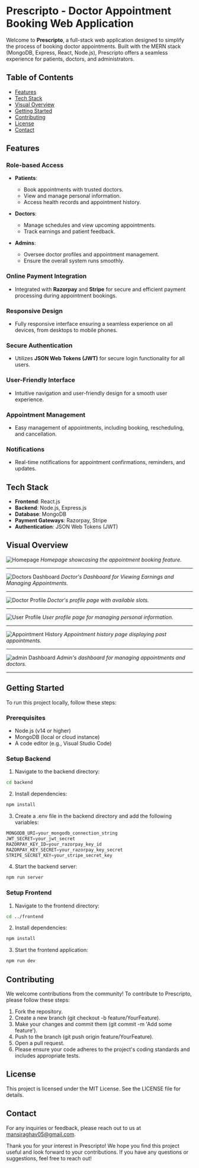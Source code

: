 # Prescripto - Doctor Appointment Booking Web Application

Welcome to **Prescripto**, a full-stack web application designed to simplify the process of booking doctor appointments. Built with the MERN stack (MongoDB, Express, React, Node.js), Prescripto offers a seamless experience for patients, doctors, and administrators. 

## Table of Contents
- [Features](#features)
- [Tech Stack](#tech-stack)
- [Visual Overview](#visual-overview)
- [Getting Started](#getting-started)
- [Contributing](#contributing)
- [License](#license)
- [Contact](#contact)

## Features

### Role-based Access
- **Patients**: 
  - Book appointments with trusted doctors.
  - View and manage personal information.
  - Access health records and appointment history.
  
- **Doctors**: 
  - Manage schedules and view upcoming appointments.
  - Track earnings and patient feedback.
  
- **Admins**: 
  - Oversee doctor profiles and appointment management.
  - Ensure the overall system runs smoothly.

### Online Payment Integration
- Integrated with **Razorpay** and **Stripe** for secure and efficient payment processing during appointment bookings.

### Responsive Design
- Fully responsive interface ensuring a seamless experience on all devices, from desktops to mobile phones.

### Secure Authentication
- Utilizes **JSON Web Tokens (JWT)** for secure login functionality for all users.

### User-Friendly Interface
- Intuitive navigation and user-friendly design for a smooth user experience.

### Appointment Management
- Easy management of appointments, including booking, rescheduling, and cancellation.

### Notifications
- Real-time notifications for appointment confirmations, reminders, and updates.

## Tech Stack
- **Frontend**: React.js
- **Backend**: Node.js, Express.js
- **Database**: MongoDB
- **Payment Gateways**: Razorpay, Stripe
- **Authentication**: JSON Web Tokens (JWT)

## Visual Overview
![Homepage](admin/src/assets/screenshorts/homepage1.png )
*Homepage showcasing the appointment booking feature.*
***

![Doctors Dashboard](admin/src/assets/screenshorts/doctor_dashboard.png)
*Doctor's Dashboard for Viewing Earnings and Managing Appointments.*
***

![Doctor Profile](admin/src/assets/screenshorts/doctor_profile1.png
)
*Doctor's profile page with available slots.*
***


![User  Profile](admin/src/assets/screenshorts/user-profile.png)
*User  profile page for managing personal information.*
***

![Appointment History](admin/src/assets/screenshorts/appointment_history.png)
*Appointment history page displaying past appointments.*
***
![admin Dashboard](admin/src/assets/screenshorts/admin_dashboard.png)
*Admin's dashboard for managing appointments and doctors.*
***

## Getting Started

To run this project locally, follow these steps:

### Prerequisites
- Node.js (v14 or higher)
- MongoDB (local or cloud instance)
- A code editor (e.g., Visual Studio Code)

### Setup Backend
1. Navigate to the backend directory:
```bash
cd backend
```
2. Install dependencies:
```bash
npm install
```
3. Create a .env file in the backend directory and add the following variables:
```javascript
MONGODB_URI=your_mongodb_connection_string
JWT_SECRET=your_jwt_secret
RAZORPAY_KEY_ID=your_razorpay_key_id
RAZORPAY_KEY_SECRET=your_razorpay_key_secret
STRIPE_SECRET_KEY=your_stripe_secret_key
```
4. Start the backend server:
```bash
npm run server
```
### Setup Frontend
1. Navigate to the frontend directory:
```bash
cd ../frontend
```
2. Install dependencies:
```bash
npm install
```
3. Start the frontend application:
```bash
npm run dev
```
## Contributing
We welcome contributions from the community! To contribute to Prescripto, please follow these steps:

1. Fork the repository.
2. Create a new branch (git checkout -b feature/YourFeature).
3. Make your changes and commit them (git commit -m 'Add some feature').
4. Push to the branch (git push origin feature/YourFeature).
5. Open a pull request.
6. Please ensure your code adheres to the project's coding standards and includes appropriate tests.

## License
This project is licensed under the MIT License. See the LICENSE file for details.

## Contact
For any inquiries or feedback, please reach out to us at mansiraghav05@gmail.com.

Thank you for your interest in Prescripto! We hope you find this project useful and look forward to your contributions. If you have any questions or suggestions, feel free to reach out!
